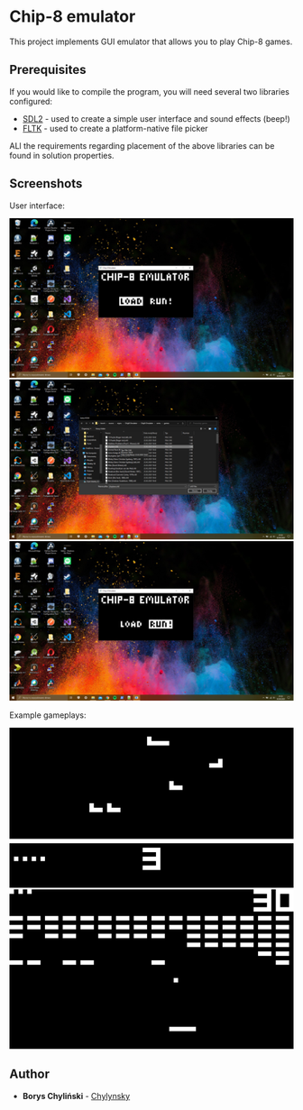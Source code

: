 # Chip-8 emulator

This project implements GUI emulator that allows you to play Chip-8 games.

## Prerequisites

If you would like to compile the program, you will need several two libraries configured:

* [SDL2](https://www.libsdl.org/download-2.0.php) - used to create a simple user interface and sound effects (beep!)
* [FLTK](https://www.fltk.org/) - used to create a platform-native file picker

ALl the requirements regarding placement of the above libraries can be found in solution properties.

## Screenshots

User interface:

![GUI 1](/Screenshots/1.png)
![GUI 2](/Screenshots/2.png)
![GUI 3](/Screenshots/3.png)

Example gameplays:

![GAMEPLAY 1](/Screenshots/4.png)
![GAMEPLAY 2](/Screenshots/5.png)

## Author
* **Borys Chyliński** - [Chylynsky](https://github.com/Chylynsky)